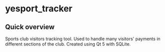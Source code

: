 # yesport_tracker

## Quick overview

Sports club visitors tracking tool. Used to handle many visitors' payments in different sections of the club.
Created using Qt 5 with SQLite.
